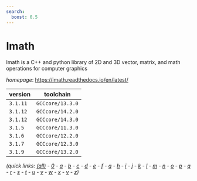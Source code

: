 ```yaml
---
search:
  boost: 0.5
---
```

# Imath

Imath is a C++ and python library of 2D and 3D vector, matrix, and math operations for computer graphics

*homepage*: <https://imath.readthedocs.io/en/latest/>

version | toolchain
--------|----------
``3.1.11`` | ``GCCcore/13.3.0``
``3.1.12`` | ``GCCcore/14.2.0``
``3.1.12`` | ``GCCcore/14.3.0``
``3.1.5`` | ``GCCcore/11.3.0``
``3.1.6`` | ``GCCcore/12.2.0``
``3.1.7`` | ``GCCcore/12.3.0``
``3.1.9`` | ``GCCcore/13.2.0``


*(quick links: [(all)](../index.md) - [0](../0/index.md) - [a](../a/index.md) - [b](../b/index.md) - [c](../c/index.md) - [d](../d/index.md) - [e](../e/index.md) - [f](../f/index.md) - [g](../g/index.md) - [h](../h/index.md) - [i](../i/index.md) - [j](../j/index.md) - [k](../k/index.md) - [l](../l/index.md) - [m](../m/index.md) - [n](../n/index.md) - [o](../o/index.md) - [p](../p/index.md) - [q](../q/index.md) - [r](../r/index.md) - [s](../s/index.md) - [t](../t/index.md) - [u](../u/index.md) - [v](../v/index.md) - [w](../w/index.md) - [x](../x/index.md) - [y](../y/index.md) - [z](../z/index.md))*

